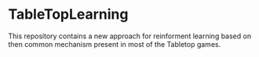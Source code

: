 # TableTopLearning

This repository contains a new approach for reinforment learning based on then common mechanism present in most of the Tabletop games.
